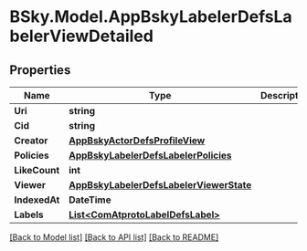 # BSky.Model.AppBskyLabelerDefsLabelerViewDetailed

## Properties

Name | Type | Description | Notes
------------ | ------------- | ------------- | -------------
**Uri** | **string** |  | 
**Cid** | **string** |  | 
**Creator** | [**AppBskyActorDefsProfileView**](AppBskyActorDefsProfileView.md) |  | 
**Policies** | [**AppBskyLabelerDefsLabelerPolicies**](AppBskyLabelerDefsLabelerPolicies.md) |  | 
**LikeCount** | **int** |  | [optional] 
**Viewer** | [**AppBskyLabelerDefsLabelerViewerState**](AppBskyLabelerDefsLabelerViewerState.md) |  | [optional] 
**IndexedAt** | **DateTime** |  | 
**Labels** | [**List&lt;ComAtprotoLabelDefsLabel&gt;**](ComAtprotoLabelDefsLabel.md) |  | [optional] 

[[Back to Model list]](../README.md#documentation-for-models) [[Back to API list]](../README.md#documentation-for-api-endpoints) [[Back to README]](../README.md)

